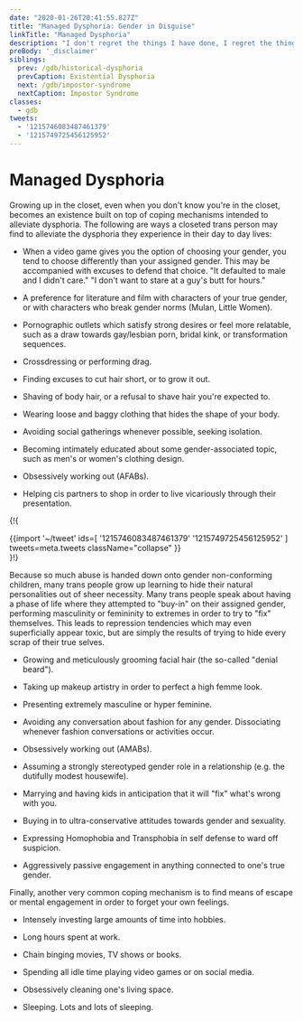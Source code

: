```yaml
---
date: "2020-01-26T20:41:55.827Z"
title: "Managed Dysphoria: Gender in Disguise"
linkTitle: "Managed Dysphoria"
description: "I don't regret the things I have done, I regret the things I didn't do when I had the chance."
preBody: '_disclaimer'
siblings:
  prev: /gdb/historical-dysphoria
  prevCaption: Existential Dysphoria
  next: /gdb/impostor-syndrome
  nextCaption: Impostor Syndrome
classes:
  - gdb
tweets:
  - '1215746083487461379'
  - '1215749725456125952'
---
```


# Managed Dysphoria

Growing up in the closet, even when you don't know you're in the closet, becomes an existence built on top of coping mechanisms intended to alleviate dysphoria. The following are ways a closeted trans person may find to alleviate the dysphoria they experience in their day to day lives:

- When a video game gives you the option of choosing your gender, you tend to choose differently than your assigned gender. This may be accompanied with excuses to defend that choice. "It defaulted to male and I didn't care." "I don't want to stare at a guy's butt for hours."

- A preference for literature and film with characters of your true gender, or with characters who break gender norms (Mulan, Little Women).

- Pornographic outlets which satisfy strong desires or feel more relatable, such as a draw towards gay/lesbian porn, bridal kink, or transformation sequences.

- Crossdressing or performing drag.

- Finding excuses to cut hair short, or to grow it out.

- Shaving of body hair, or a refusal to shave hair you're expected to.

- Wearing loose and baggy clothing that hides the shape of your body.

- Avoiding social gatherings whenever possible, seeking isolation.

- Becoming intimately educated about some gender-associated topic, such as men's or women's clothing design.

- Obsessively working out (AFABs).

- Helping cis partners to shop in order to live vicariously through their presentation.

{!{ <div class="gutter">{{import '~/tweet' ids=[
  '1215746083487461379'
  '1215749725456125952'
] tweets=meta.tweets className="collapse" }}</div> }!}

Because so much abuse is handed down onto gender non-conforming children, many trans people grow up learning to hide their natural personalities out of sheer necessity. Many trans people speak about having a phase of life where they attempted to "buy-in" on their assigned gender, performing masculinity or femininity to extremes in order to try to "fix" themselves. This leads to repression tendencies which may even superficially appear toxic, but are simply the results of trying to hide every scrap of their true selves.

- Growing and meticulously grooming facial hair (the so-called "denial beard").

- Taking up makeup artistry in order to perfect a high femme look.

- Presenting extremely masculine or hyper feminine.

- Avoiding any conversation about fashion for any gender. Dissociating whenever fashion conversations or activities occur.

- Obsessively working out (AMABs).

- Assuming a strongly stereotyped gender role in a relationship (e.g. the dutifully modest housewife).

- Marrying and having kids in anticipation that it will "fix" what's wrong with you.

- Buying in to ultra-conservative attitudes towards gender and sexuality.

- Expressing Homophobia and Transphobia in self defense to ward off suspicion.

- Aggressively passive engagement in anything connected to one's true gender.


Finally, another very common coping mechanism is to find means of escape or mental engagement in order to forget your own feelings.

- Intensely investing large amounts of time into hobbies.

- Long hours spent at work.

- Chain binging movies, TV shows or books.

- Spending all idle time playing video games or on social media.

- Obsessively cleaning one's living space.

- Sleeping. Lots and lots of sleeping.
